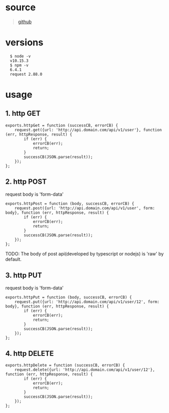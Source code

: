 # source
>[github](https://github.com/request/request#readme)

# versions
```
  $ node -v
  v10.15.3
  $ npm -v
  6.4.1
  request 2.88.0
```

# usage
## 1. http GET
```
exports.httpGet = function (successCB, errorCB) {
    request.get({url: 'http://api.domain.com/api/v1/user'}, function (err, httpResponse, result) {
        if (err) {
            errorCB(err);
            return;
        }
        successCB(JSON.parse(result));
    });
};
```

## 2. http POST
request body is 'form-data'
```
exports.httpPost = function (body, successCB, errorCB) {
    request.post({url: 'http://api.domain.com/api/v1/user', form: body}, function (err, httpResponse, result) {
        if (err) {
            errorCB(err);
            return;
        }
        successCB(JSON.parse(result));
    });
};
```

TODO: The body of post api(developed by typescript or nodejs) is 'raw' by default.

## 3. http PUT
request body is 'form-data'
```
exports.httpPut = function (body, successCB, errorCB) {
    request.put({url: 'http://api.domain.com/api/v1/user/12', form: body}, function (err, httpResponse, result) {
        if (err) {
            errorCB(err);
            return;
        }
        successCB(JSON.parse(result));
    });
};
```

## 4. http DELETE
```
exports.httpDelete = function (successCB, errorCB) {
    request.delete({url: 'http://api.domain.com/api/v1/user/12'}, function (err, httpResponse, result) {
        if (err) {
            errorCB(err);
            return;
        }
        successCB(JSON.parse(result));
    });
};
```